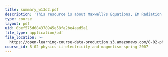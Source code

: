 ```yaml
---
title: summary_w13d2.pdf
description: 'This resource is about Maxwell?s Equations, EM Radiation & Energy Flow.'
type: course
layout: pdf
uid: 0bef575d684378945e58fa2be4aad5a1
file_type: application/pdf
file_location: >-
  https://open-learning-course-data-production.s3.amazonaws.com/8-02-physics-ii-electricity-and-magnetism-spring-2007/0bef575d684378945e58fa2be4aad5a1_summary_w13d2.pdf
course_id: 8-02-physics-ii-electricity-and-magnetism-spring-2007
---
```

